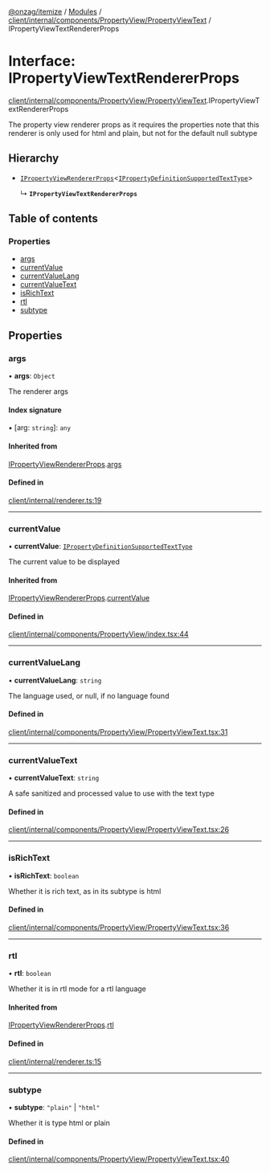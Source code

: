 [@onzag/itemize](../README.md) / [Modules](../modules.md) / [client/internal/components/PropertyView/PropertyViewText](../modules/client_internal_components_PropertyView_PropertyViewText.md) / IPropertyViewTextRendererProps

# Interface: IPropertyViewTextRendererProps

[client/internal/components/PropertyView/PropertyViewText](../modules/client_internal_components_PropertyView_PropertyViewText.md).IPropertyViewTextRendererProps

The property view renderer props as it requires the properties
note that this renderer is only used for html and plain, but not for the default
null subtype

## Hierarchy

- [`IPropertyViewRendererProps`](client_internal_components_PropertyView.IPropertyViewRendererProps.md)\<[`IPropertyDefinitionSupportedTextType`](base_Root_Module_ItemDefinition_PropertyDefinition_types_text.IPropertyDefinitionSupportedTextType.md)\>

  ↳ **`IPropertyViewTextRendererProps`**

## Table of contents

### Properties

- [args](client_internal_components_PropertyView_PropertyViewText.IPropertyViewTextRendererProps.md#args)
- [currentValue](client_internal_components_PropertyView_PropertyViewText.IPropertyViewTextRendererProps.md#currentvalue)
- [currentValueLang](client_internal_components_PropertyView_PropertyViewText.IPropertyViewTextRendererProps.md#currentvaluelang)
- [currentValueText](client_internal_components_PropertyView_PropertyViewText.IPropertyViewTextRendererProps.md#currentvaluetext)
- [isRichText](client_internal_components_PropertyView_PropertyViewText.IPropertyViewTextRendererProps.md#isrichtext)
- [rtl](client_internal_components_PropertyView_PropertyViewText.IPropertyViewTextRendererProps.md#rtl)
- [subtype](client_internal_components_PropertyView_PropertyViewText.IPropertyViewTextRendererProps.md#subtype)

## Properties

### args

• **args**: `Object`

The renderer args

#### Index signature

▪ [arg: `string`]: `any`

#### Inherited from

[IPropertyViewRendererProps](client_internal_components_PropertyView.IPropertyViewRendererProps.md).[args](client_internal_components_PropertyView.IPropertyViewRendererProps.md#args)

#### Defined in

[client/internal/renderer.ts:19](https://github.com/onzag/itemize/blob/73e0c39e/client/internal/renderer.ts#L19)

___

### currentValue

• **currentValue**: [`IPropertyDefinitionSupportedTextType`](base_Root_Module_ItemDefinition_PropertyDefinition_types_text.IPropertyDefinitionSupportedTextType.md)

The current value to be displayed

#### Inherited from

[IPropertyViewRendererProps](client_internal_components_PropertyView.IPropertyViewRendererProps.md).[currentValue](client_internal_components_PropertyView.IPropertyViewRendererProps.md#currentvalue)

#### Defined in

[client/internal/components/PropertyView/index.tsx:44](https://github.com/onzag/itemize/blob/73e0c39e/client/internal/components/PropertyView/index.tsx#L44)

___

### currentValueLang

• **currentValueLang**: `string`

The language used, or null, if no language found

#### Defined in

[client/internal/components/PropertyView/PropertyViewText.tsx:31](https://github.com/onzag/itemize/blob/73e0c39e/client/internal/components/PropertyView/PropertyViewText.tsx#L31)

___

### currentValueText

• **currentValueText**: `string`

A safe sanitized and processed value to use
with the text type

#### Defined in

[client/internal/components/PropertyView/PropertyViewText.tsx:26](https://github.com/onzag/itemize/blob/73e0c39e/client/internal/components/PropertyView/PropertyViewText.tsx#L26)

___

### isRichText

• **isRichText**: `boolean`

Whether it is rich text, as in its subtype is html

#### Defined in

[client/internal/components/PropertyView/PropertyViewText.tsx:36](https://github.com/onzag/itemize/blob/73e0c39e/client/internal/components/PropertyView/PropertyViewText.tsx#L36)

___

### rtl

• **rtl**: `boolean`

Whether it is in rtl mode for a rtl language

#### Inherited from

[IPropertyViewRendererProps](client_internal_components_PropertyView.IPropertyViewRendererProps.md).[rtl](client_internal_components_PropertyView.IPropertyViewRendererProps.md#rtl)

#### Defined in

[client/internal/renderer.ts:15](https://github.com/onzag/itemize/blob/73e0c39e/client/internal/renderer.ts#L15)

___

### subtype

• **subtype**: ``"plain"`` \| ``"html"``

Whether it is type html or plain

#### Defined in

[client/internal/components/PropertyView/PropertyViewText.tsx:40](https://github.com/onzag/itemize/blob/73e0c39e/client/internal/components/PropertyView/PropertyViewText.tsx#L40)
